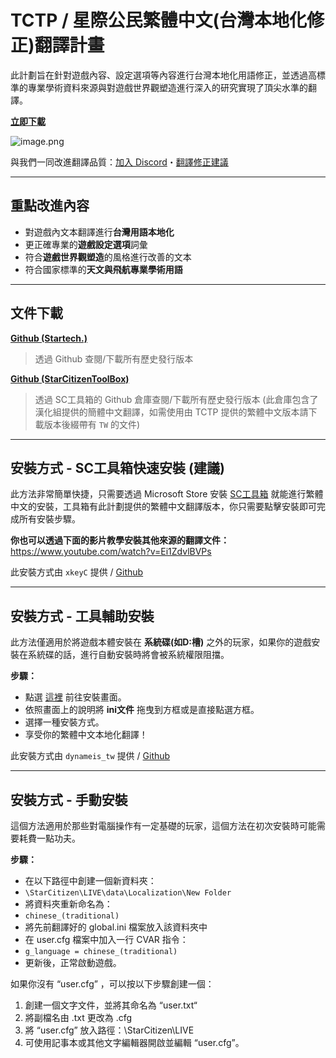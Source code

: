 # TCTP / 星際公民繁體中文(台灣本地化修正)翻譯計畫
此計劃旨在針對遊戲內容、設定選項等內容進行台灣本地化用語修正，並透過高標準的專業學術資料來源與對遊戲世界觀塑造進行深入的研究實現了頂尖水準的翻譯。

[**立即下載**](https://sctranslator.danidomen.com/download?locale=cn_traditional&hash=4ff20a445456db1ef318f3b1c000b481)

![image.png](https://s2.loli.net/2024/05/10/fQjzaOGX9UstqBN.jpg)

與我們一同改進翻譯品質：[加入 Discord](https://discord.gg/4YKMayH2AD)・[翻譯修正建議](https://forms.office.com/r/f8WGe7zjTX)

---

## **重點改進內容**
- 對遊戲內文本翻譯進行**台灣用語本地化**
- 更正確專業的**遊戲設定選項**詞彙
- 符合**遊戲世界觀塑造**的風格進行改善的文本
- 符合國家標準的**天文與飛航專業學術用語**

---

## **文件下載**
[**Github (Startech.)**](https://github.com/everland-3769/StarCitizen-TCTP/releases)
> 透過 Github 查閱/下載所有歷史發行版本

[**Github (StarCitizenToolBox)**](https://github.com/everland-3769/StarCitizen-TCTP/releases)
> 透過 SC工具箱的 Github 倉庫查閱/下載所有歷史發行版本 (此倉庫包含了漢化組提供的簡體中文翻譯，如需使用由 TCTP 提供的繁體中文版本請下載版本後綴帶有 `TW` 的文件)

---

## **安裝方式** - SC工具箱快速安裝 (建議)
此方法非常簡單快捷，只需要透過 Microsoft Store 安裝 [SC工具箱](https://apps.microsoft.com/detail/9nf3swfwnkl1?ocid=pdpshare&hl=zh-tw&gl=US) 就能進行繁體中文的安裝，工具箱有此計劃提供的繁體中文翻譯版本，你只需要點擊安裝即可完成所有安裝步驟。

**你也可以透過下面的影片教學安裝其他來源的翻譯文件：**
https://www.youtube.com/watch?v=Ei1ZdvlBVPs

此安裝方式由 `xkeyC` 提供 / [Github](https://github.com/StarCitizenToolBox)

---

## **安裝方式** - 工具輔助安裝
此方法僅適用於將遊戲本體安裝在 **系統碟(如D:槽)** 之外的玩家，如果你的遊戲安裝在系統碟的話，進行自動安裝時將會被系統權限阻擋。

**步驟：**
- 點選 [這裡](https://hsinyu-chen.github.io/SC-localization-installer/public/) 前往安裝畫面。
- 依照畫面上的說明將 **ini文件** 拖曳到方框或是直接點選方框。
- 選擇一種安裝方式。
- 享受你的繁體中文本地化翻譯！

此安裝方式由 `dynameis_tw` 提供 / [Github](https://github.com/hsinyu-chen/SC-localization-installer)

---

## **安裝方式** - 手動安裝
這個方法適用於那些對電腦操作有一定基礎的玩家，這個方法在初次安裝時可能需要耗費一點功夫。

**步驟：**
- 在以下路徑中創建一個新資料夾：
 - `\StarCitizen\LIVE\data\Localization\New Folder`
- 將資料夾重新命名為：
 - `chinese_(traditional)`
- 將先前翻譯好的 global.ini 檔案放入該資料夾中
- 在 user.cfg 檔案中加入一行 CVAR 指令：
 - `g_language = chinese_(traditional)`
- 更新後，正常啟動遊戲。

如果你沒有 “user.cfg” ，可以按以下步驟創建一個：
1. 創建一個文字文件，並將其命名為 “user.txt“ 
2. 將副檔名由 .txt 更改為 .cfg
3. 將 “user.cfg” 放入路徑：\StarCitizen\LIVE
4. 可使用記事本或其他文字編輯器開啟並編輯 “user.cfg”。
